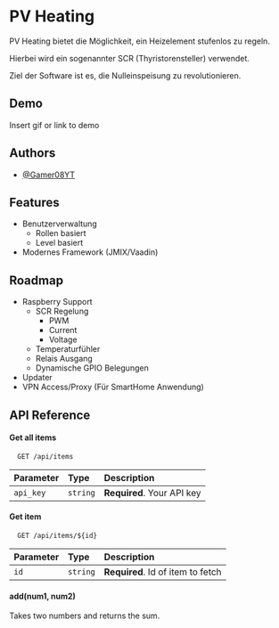 
# PV Heating

PV Heating bietet die Möglichkeit, ein Heizelement stufenlos zu regeln.

Hierbei wird ein sogenannter SCR (Thyristorensteller) verwendet.

Ziel der Software ist es, die Nulleinspeisung zu revolutionieren.




## Demo

Insert gif or link to demo


## Authors

- [@Gamer08YT](https://www.github.com/Gamer08YT)


## Features

- Benutzerverwaltung
    - Rollen basiert
    - Level basiert
- Modernes Framework (JMIX/Vaadin)


## Roadmap

- Raspberry Support
  - SCR Regelung
    - PWM
    - Current
    - Voltage
  - Temperaturfühler
  - Relais Ausgang
  - Dynamische GPIO Belegungen
- Updater
- VPN Access/Proxy (Für SmartHome Anwendung)

## API Reference

#### Get all items

```http
  GET /api/items
```

| Parameter | Type     | Description                |
| :-------- | :------- | :------------------------- |
| `api_key` | `string` | **Required**. Your API key |

#### Get item

```http
  GET /api/items/${id}
```

| Parameter | Type     | Description                       |
| :-------- | :------- | :-------------------------------- |
| `id`      | `string` | **Required**. Id of item to fetch |

#### add(num1, num2)

Takes two numbers and returns the sum.

